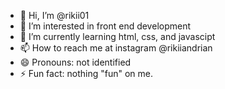 - 👋 Hi, I’m @rikii01
- 👀 I’m interested in front end development
- 🌱 I’m currently learning html, css, and javascipt
- 📫 How to reach me at instagram @rikiiandrian
- 😄 Pronouns: not identified
- ⚡ Fun fact: nothing "fun" on me.

<!---
rikii01/rikii01 is a ✨ special ✨ repository because its `README.md` (this file) appears on your GitHub profile.
You can click the Preview link to take a look at your changes.
--->
